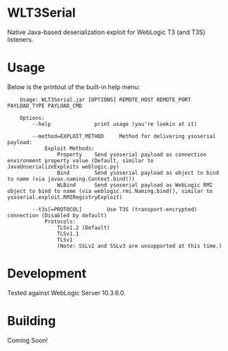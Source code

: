 # WLT3Serial
Native Java-based deserialization exploit for WebLogic T3 (and T3S) listeners.

# Usage
Below is the printout of the built-in help menu:

        Usage: WLT3Serial.jar [OPTIONS] REMOTE_HOST REMOTE_PORT PAYLOAD_TYPE PAYLOAD_CMD

		Options:
			--help				print usage (you're lookin at it)

			--method=EXPLOIT_METHOD		Method for delivering ysoserial payload:
				Exploit Methods:
					Property	Send ysoserial payload as connection environment property value (Default, similar to JavaUnserializeExploits weblogic.py)
					Bind		Send ysoserial payload as object to bind to name (via javax.naming.Context.bind())
					WLBind		Send ysoserial payload as WebLogic RMI object to bind to name (via weblogic.rmi.Naming.bind(), similar to ysoserial.exploit.RMIRegistryExploit)

			--t3s[=PROTOCOL]		Use T3S (transport-encrypted) connection (Disabled by default)
				Protocols:
					TLSv1.2 (Default)
					TLSv1.1
					TLSv1
					(Note: SSLv2 and SSLv3 are unsupported at this time.)

# Development
Tested against WebLogic Server 10.3.6.0.

# Building
Coming Soon!